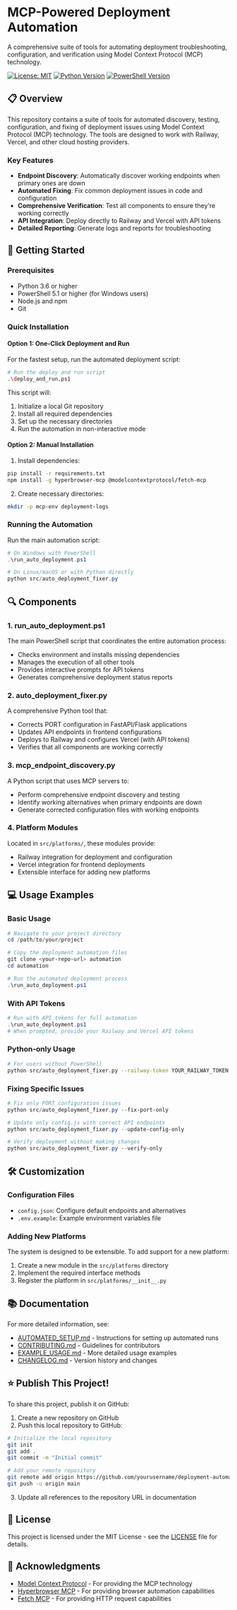 # MCP-Powered Deployment Automation

A comprehensive suite of tools for automating deployment troubleshooting, configuration, and verification using Model Context Protocol (MCP) technology.

[![License: MIT](https://img.shields.io/badge/License-MIT-yellow.svg)](https://opensource.org/licenses/MIT)
[![Python Version](https://img.shields.io/badge/python-3.6%2B-blue)](https://www.python.org/downloads/)
[![PowerShell Version](https://img.shields.io/badge/powershell-5.1%2B-blue)](https://docs.microsoft.com/en-us/powershell/)

## 📋 Overview

This repository contains a suite of tools for automated discovery, testing, configuration, and fixing of deployment issues using Model Context Protocol (MCP) technology. The tools are designed to work with Railway, Vercel, and other cloud hosting providers.

### Key Features

- **Endpoint Discovery**: Automatically discover working endpoints when primary ones are down
- **Automated Fixing**: Fix common deployment issues in code and configuration
- **Comprehensive Verification**: Test all components to ensure they're working correctly
- **API Integration**: Deploy directly to Railway and Vercel with API tokens
- **Detailed Reporting**: Generate logs and reports for troubleshooting

## 🚀 Getting Started

### Prerequisites

- Python 3.6 or higher
- PowerShell 5.1 or higher (for Windows users)
- Node.js and npm
- Git

### Quick Installation

#### Option 1: One-Click Deployment and Run

For the fastest setup, run the automated deployment script:

```bash
# Run the deploy and run script
.\deploy_and_run.ps1
```

This script will:
1. Initialize a local Git repository
2. Install all required dependencies
3. Set up the necessary directories
4. Run the automation in non-interactive mode

#### Option 2: Manual Installation

1. Install dependencies:
```bash
pip install -r requirements.txt
npm install -g hyperbrowser-mcp @modelcontextprotocol/fetch-mcp
```

2. Create necessary directories:
```bash
mkdir -p mcp-env deployment-logs
```

### Running the Automation

Run the main automation script:

```powershell
# On Windows with PowerShell
.\run_auto_deployment.ps1

# On Linux/macOS or with Python directly
python src/auto_deployment_fixer.py
```

## 🔍 Components

### 1. run_auto_deployment.ps1

The main PowerShell script that coordinates the entire automation process:

- Checks environment and installs missing dependencies
- Manages the execution of all other tools
- Provides interactive prompts for API tokens
- Generates comprehensive deployment status reports

### 2. auto_deployment_fixer.py

A comprehensive Python tool that:

- Corrects PORT configuration in FastAPI/Flask applications
- Updates API endpoints in frontend configurations
- Deploys to Railway and configures Vercel (with API tokens)
- Verifies that all components are working correctly

### 3. mcp_endpoint_discovery.py

A Python script that uses MCP servers to:

- Perform comprehensive endpoint discovery and testing
- Identify working alternatives when primary endpoints are down
- Generate corrected configuration files with working endpoints

### 4. Platform Modules

Located in `src/platforms/`, these modules provide:

- Railway integration for deployment and configuration
- Vercel integration for frontend deployments
- Extensible interface for adding new platforms

## 💻 Usage Examples

### Basic Usage

```powershell
# Navigate to your project directory
cd /path/to/your/project

# Copy the deployment automation files
git clone <your-repo-url> automation
cd automation

# Run the automated deployment process
.\run_auto_deployment.ps1
```

### With API Tokens

```powershell
# Run with API tokens for full automation
.\run_auto_deployment.ps1
# When prompted, provide your Railway and Vercel API tokens
```

### Python-only Usage

```bash
# For users without PowerShell
python src/auto_deployment_fixer.py --railway-token YOUR_RAILWAY_TOKEN --vercel-token YOUR_VERCEL_TOKEN
```

### Fixing Specific Issues

```powershell
# Fix only PORT configuration issues
python src/auto_deployment_fixer.py --fix-port-only

# Update only config.js with correct API endpoints
python src/auto_deployment_fixer.py --update-config-only

# Verify deployment without making changes
python src/auto_deployment_fixer.py --verify-only
```

## 🛠️ Customization

### Configuration Files

- `config.json`: Configure default endpoints and alternatives
- `.env.example`: Example environment variables file

### Adding New Platforms

The system is designed to be extensible. To add support for a new platform:

1. Create a new module in the `src/platforms` directory
2. Implement the required interface methods
3. Register the platform in `src/platforms/__init__.py`

## 📚 Documentation

For more detailed information, see:

- [AUTOMATED_SETUP.md](./AUTOMATED_SETUP.md) - Instructions for setting up automated runs
- [CONTRIBUTING.md](./CONTRIBUTING.md) - Guidelines for contributors
- [EXAMPLE_USAGE.md](./EXAMPLE_USAGE.md) - More detailed usage examples
- [CHANGELOG.md](./CHANGELOG.md) - Version history and changes

## ⭐ Publish This Project!

To share this project, publish it on GitHub:

1. Create a new repository on GitHub
2. Push this local repository to GitHub:
```bash
# Initialize the local repository
git init
git add .
git commit -m "Initial commit"

# Add your remote repository
git remote add origin https://github.com/yourusername/deployment-automation.git
git push -u origin main
```

3. Update all references to the repository URL in documentation

## 📄 License

This project is licensed under the MIT License - see the [LICENSE](LICENSE) file for details.

## 🙏 Acknowledgments

- [Model Context Protocol](https://github.com/modelcontextprotocol) - For providing the MCP technology
- [Hyperbrowser MCP](https://github.com/hyperbrowserai/mcp) - For providing browser automation capabilities
- [Fetch MCP](https://github.com/modelcontextprotocol/fetch-mcp) - For providing HTTP request capabilities
